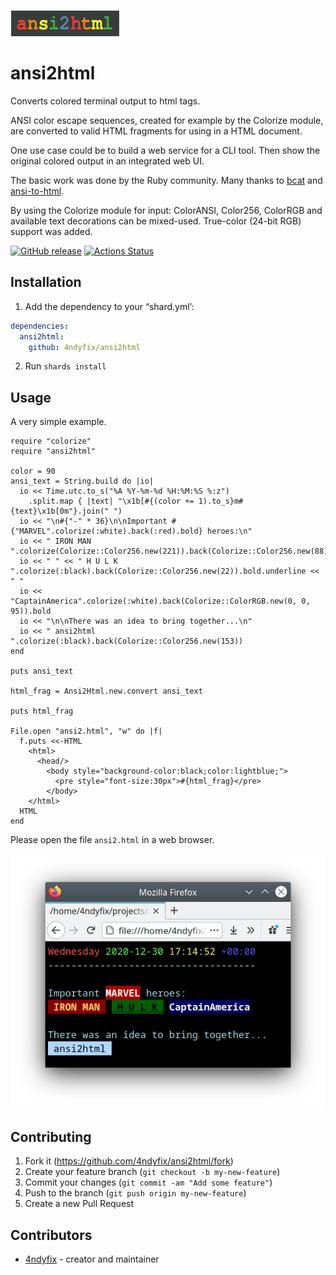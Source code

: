 
![](ansi2html.png)


# ansi2html
Converts colored terminal output to html tags.

ANSI color escape sequences, created for example by the Colorize module,
are converted to valid HTML fragments for using in a HTML document.

One use case could be to build a web service for a CLI tool.
Then show the original colored output in an integrated web UI.

The basic work was done by the Ruby community. Many thanks to
[bcat](https://github.com/rtomayko/bcat/blob/master/lib/bcat/ansi.rb) and
[ansi-to-html](https://github.com/uu59/ansi-to-html).

By using the Colorize module for input: ColorANSI, Color256, ColorRGB and available text decorations can be mixed-used. True-color (24-bit RGB) support was added.

[![GitHub release](https://img.shields.io/github/release/4ndyfix/ansi2html.svg)](https://github.com/4ndyfix/ansi2html/releases)
[![Actions Status](https://github.com/4ndyfix/ansi2html/workflows/Linux%20CI/badge.svg)](https://github.com/4ndyfix/ansi2html/actions)

## Installation

1. Add the dependency to your “shard.yml’:

```yaml
dependencies:
  ansi2html:
    github: 4ndyfix/ansi2html
```

2. Run `shards install`

## Usage

A very simple example.

```crystal
require "colorize"
require "ansi2html"

color = 90
ansi_text = String.build do |io|
  io << Time.utc.to_s("%A %Y-%m-%d %H:%M:%S %:z")
    .split.map { |text| "\x1b[#{(color += 1).to_s}m#{text}\x1b[0m"}.join(" ")
  io << "\n#{"-" * 36}\n\nImportant #{"MARVEL".colorize(:white).back(:red).bold} heroes:\n"
  io << " IRON MAN ".colorize(Colorize::Color256.new(221)).back(Colorize::Color256.new(88)).bright
  io << " " << " H U L K ".colorize(:black).back(Colorize::Color256.new(22)).bold.underline << " "
  io << "CaptainAmerica".colorize(:white).back(Colorize::ColorRGB.new(0, 0, 95)).bold
  io << "\n\nThere was an idea to bring together...\n"
  io << " ansi2html ".colorize(:black).back(Colorize::Color256.new(153))
end

puts ansi_text

html_frag = Ansi2Html.new.convert ansi_text

puts html_frag

File.open "ansi2.html", "w" do |f|
  f.puts <<-HTML
    <html>
      <head/>
        <body style="background-color:black;color:lightblue;">
          <pre style="font-size:30px">#{html_frag}</pre>
        </body>
    </html>
  HTML
end
```
Please open the file `ansi2.html` in a web browser.

![](screenshot.png)

## Contributing

1. Fork it (<https://github.com/4ndyfix/ansi2html/fork>)
2. Create your feature branch (`git checkout -b my-new-feature`)
3. Commit your changes (`git commit -am "Add some feature"`)
4. Push to the branch (`git push origin my-new-feature`)
5. Create a new Pull Request

## Contributors

* [4ndyfix](https://github.com/4ndyfix) - creator and maintainer
